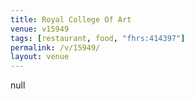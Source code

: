 ```yaml
---
title: Royal College Of Art
venue: v15949
tags: [restaurant, food, "fhrs:414397"]
permalink: /v/15949/
layout: venue
---
```

null